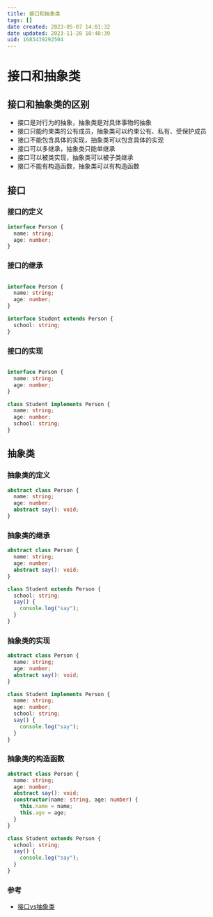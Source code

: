 ```yaml
---
title: 接口和抽象类
tags: []
date created: 2023-05-07 14:01:32
date updated: 2023-11-28 10:48:39
uid: 1683439292504
---
```


# 接口和抽象类

## 接口和抽象类的区别

- 接口是对行为的抽象，抽象类是对具体事物的抽象
- 接口只能约束类的公有成员，抽象类可以约束公有、私有、受保护成员
- 接口不能包含具体的实现，抽象类可以包含具体的实现
- 接口可以多继承，抽象类只能单继承
- 接口可以被类实现，抽象类可以被子类继承
- 接口不能有构造函数，抽象类可以有构造函数

## 接口

### 接口的定义

```ts
interface Person {
  name: string;
  age: number;
}
```

### 接口的继承

```ts

interface Person {
  name: string;
  age: number;
}

interface Student extends Person {
  school: string;
}
```

### 接口的实现

```ts

interface Person {
  name: string;
  age: number;
}

class Student implements Person {
  name: string;
  age: number;
  school: string;
}
```

## 抽象类

### 抽象类的定义

```ts
abstract class Person {
  name: string;
  age: number;
  abstract say(): void;
}
```

### 抽象类的继承

```ts
abstract class Person {
  name: string;
  age: number;
  abstract say(): void;
}

class Student extends Person {
  school: string;
  say() {
    console.log("say");
  }
}
```

### 抽象类的实现

```ts
abstract class Person {
  name: string;
  age: number;
  abstract say(): void;
}

class Student implements Person {
  name: string;
  age: number;
  school: string;
  say() {
    console.log("say");
  }
}
```

### 抽象类的构造函数

```ts
abstract class Person {
  name: string;
  age: number;
  abstract say(): void;
  constructor(name: string, age: number) {
    this.name = name;
    this.age = age;
  }
}

class Student extends Person {
  school: string;
  say() {
    console.log("say");
  }
}

```

### 参考

- [接口vs抽象类](https://www.bilibili.com/video/BV1Xv411T7DA/?spm_id_from=333.788.recommend_more_video.0&vd_source=ba86147e5f227bf668c6edb61e35dcf4)
